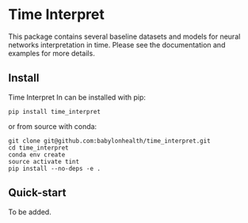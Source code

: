 # Time Interpret

This package contains several baseline datasets and models for neural networks 
interpretation in time. Please see the documentation and examples for more 
details.

## Install

Time Interpret In can be installed with pip:

```shell script
pip install time_interpret
```

or from source with conda:

```shell script
git clone git@github.com:babylonhealth/time_interpret.git
cd time_interpret
conda env create
source activate tint
pip install --no-deps -e .
```


## Quick-start

To be added.
